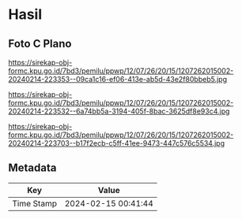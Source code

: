 # Hasil

## Foto C Plano

https://sirekap-obj-formc.kpu.go.id/7bd3/pemilu/ppwp/12/07/26/20/15/1207262015002-20240214-223353--09ca1c16-ef06-413e-ab5d-43e2f80bbeb5.jpg

https://sirekap-obj-formc.kpu.go.id/7bd3/pemilu/ppwp/12/07/26/20/15/1207262015002-20240214-223532--6a74bb5a-3194-405f-8bac-3625df8e93c4.jpg

https://sirekap-obj-formc.kpu.go.id/7bd3/pemilu/ppwp/12/07/26/20/15/1207262015002-20240214-223703--b17f2ecb-c5ff-41ee-9473-447c576c5534.jpg


## Metadata

| Key        | Value               |
| ---------- | ------------------- |
| Time Stamp | 2024-02-15 00:41:44 |



